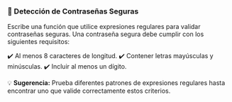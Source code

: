 ### 🔐 Detección de Contraseñas Seguras

Escribe una función que utilice expresiones regulares para validar contraseñas seguras. Una contraseña segura debe cumplir con los siguientes requisitos:

✔️ Al menos 8 caracteres de longitud.
✔️ Contener letras mayúsculas y minúsculas.
✔️ Incluir al menos un dígito.

💡 **Sugerencia:** Prueba diferentes patrones de expresiones regulares hasta encontrar uno que valide correctamente estos criterios.
